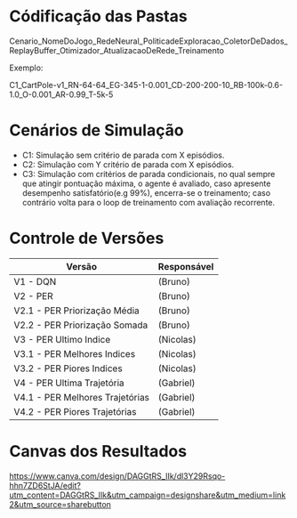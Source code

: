 # Códificação das Pastas
Cenario_NomeDoJogo_RedeNeural_PoliticadeExploracao_ColetorDeDados_ReplayBuffer_Otimizador_AtualizacaoDeRede_Treinamento

Exemplo:

C1_CartPole-v1_RN-64-64_EG-345-1-0.001_CD-200-200-10_RB-100k-0.6-1.0_O-0.001_AR-0.99_T-5k-5

# Cenários de Simulação
* C1: Simulação sem critério de parada com X episódios.
* C2: Simulação com Y critério de parada com X episódios.
* C3: Simulação com critérios de parada condicionais, no qual sempre que atingir pontuação máxima, o agente é avaliado, caso apresente desempenho satisfatório(e.g 99%), encerra-se o treinamento; caso contrário volta para o loop de treinamento com avaliação recorrente.

# Controle de Versões 
| Versão | Responsável |
|--------|-------------|
|V1 - DQN |                                                                          (Bruno)|
|V2 - PER    |                                                                       (Bruno)|
|V2.1 - PER Priorização Média    |                                                   (Bruno)|
|V2.2 - PER Priorização Somada    |                                                  (Bruno)|
|V3 - PER Ultimo Indice |                                                            (Nicolas)|
|V3.1 - PER Melhores Indices    |                                                      (Nicolas)|
|V3.2 - PER Piores Indices    |                                                      (Nicolas)|
|V4 - PER Ultima Trajetória   |                                                      (Gabriel)|
|V4.1 - PER Melhores Trajetórias    |                                                  (Gabriel)|
|V4.2 - PER Piores Trajetórias  |                                                      (Gabriel)|

# Canvas dos Resultados
https://www.canva.com/design/DAGGtRS_IIk/dl3Y29Rsqo-hhn7ZD6StJA/edit?utm_content=DAGGtRS_IIk&utm_campaign=designshare&utm_medium=link2&utm_source=sharebutton
